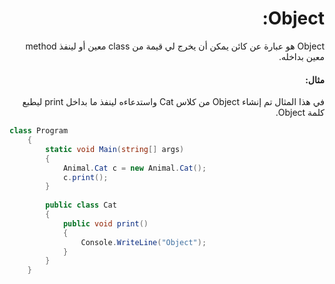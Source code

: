 <div dir="rtl">

# Object:
Object هو عبارة عن كائن يمكن أن يخرج لي قيمة من class معين أو لينفذ method معين بداخله.

#### مثال:

في هذا المثال تم إنشاء Object من كلاس Cat واستدعاءه لينفذ ما بداخل print ليطبع كلمة Object.

</div>

```cs
class Program
    {
        static void Main(string[] args)
        {
            Animal.Cat c = new Animal.Cat();
            c.print();
        }
        
        public class Cat
        {
            public void print()
            {
                Console.WriteLine("Object");
            }
        }
    }

```